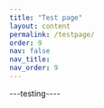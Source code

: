 ```yaml
---
title: "Test page"
layout: content
permalink: /testpage/
order: 9
nav: false
nav_title: 
nav_order: 9
---
```


---testing----
<style>
<div class="phase-diagram-wrapper">
  <div class="phase-sidebar rotated-label-container">
    <div class="rotated-label">PHASE ONE</div>
  </div>
  <div class="phase-sidebar rotated-step-container">
    <div class="rotated-step">Foundations</div>
  </div>
  <div class="phase-diagram">
    <div class="phase-block current">
      <div class="phase-header">Discovery</div>
      <p>Research internal operations, external trends, and regulatory requirements to set the context for your strategy.</p>
    </div>
    <div class="arrow">&#8594;</div>
    <div class="phase-block">
      <div class="phase-header">Stakeholder Engagement</div>
      <p>Consult internal and external stakeholders to identify sustainability priorities, risks, and opportunities.</p>
    </div>
    <div class="arrow">&#8594;</div>
    <div class="phase-block">
      <div class="phase-header">Materiality Analysis</div>
      <p>Analyse stakeholder input, assess organisation impact, and rank key sustainability issues.</p>
    </div>
  </div>
</div>

/* Overview diagram blocks */
.phase-diagram-wrapper {
  display: flex;
  align-items: flex-start; /* Align top edges */
  gap: 0.5rem;             /* Reduced gap */
  flex-wrap: nowrap;
  margin: 1rem 0;          /* Reduced vertical margin */
  border: 1px solid #d4e3dc;
  border-radius: 20px;
  padding: 0.5rem;         /* Reduced padding */
}

.phase-sidebar {
  display: flex;
  flex-direction: column;   /* stack “Phase One” and “Foundations” */
  align-items: flex-end;    /* right-align the rotated labels */
  justify-content: flex-start; /* top-align inside the wrapper */
  gap: 0.25rem;             /* small, consistent gap */
  align-self: flex-start;   /* hug the top of the wrapper */
  margin-right: 0;          /* remove extra offset */
  font-family: sans-serif;
  flex: 0 0 auto;
}

.rotated-label-container,
.rotated-step-container {
  margin: 0;                /* drop manual top margins */
}

.rotated-label {
  background: #e6f2ed;
  font-weight: 600;
  font-size: 0.85rem;
  letter-spacing: 0.05em;
  color: #1f3f2e;
  padding: 0.2rem 0.1rem;
  border-radius: 10px;
  transform: rotate(270deg) translate(-100%, 0);
  transform-origin: top left;
  white-space: nowrap;
  margin-bottom: 0.25rem;   /* reduced bottom margin */
}

.rotated-step {
  font-size: 0.85rem;
  color: #2f7c4c;
  font-weight: 500;
  padding: 0.2rem 0.1rem;
  transform: rotate(270deg) translate(-100%, 0);
  transform-origin: top left;
  white-space: nowrap;
}

.phase-diagram {
  display: flex;
  align-items: center;
  gap: 0.5rem;
  flex: 1;
  flex-wrap: nowrap;
}

.phase-block {
  background: none;
  padding: 0.5rem;
  border-radius: 12px;
  border: none;
  flex: 1;
  font-family: sans-serif;
  transition: background 0.3s ease;
}

.phase-block.current .phase-header {
  background: #d0ebd8;     /* ‘current’ header highlight */
}

.phase-header {
  background: #d0ebd8;
  padding: 0.25rem 0.5rem;
  border-radius: 8px;
  font-weight: 600;
  color: #2f4f2f;
  font-size: 0.9rem;
  margin-bottom: 0.25rem;
}

.phase-block p {
  margin: 0;
  font-size: 0.8rem;
  color: #333;
}

.arrow {
  display: flex;
  align-items: center;
  justify-content: center;
  font-size: 1rem;
  flex: 0 0 auto;
  color: #66a189;
  font-weight: bold;
}

@media (max-width: 768px) {
  .phase-diagram-wrapper {
    flex-direction: column;
    align-items: flex-start;
    gap: 0.25rem;
    padding: 0.5rem;
    margin: 1rem 0;
  }
  .phase-sidebar {
    transform: none;
    flex-direction: row;
    margin-right: 0.25rem;
    gap: 0.25rem;
  }
  .rotated-label,
  .rotated-step {
    transform: none;
    white-space: normal;
    padding: 0.25rem 0.5rem;
    margin-right: 0.25rem;
    font-size: 0.8rem;
  }
  .phase-diagram {
    flex-direction: column;
    gap: 0.25rem;
  }
  .arrow {
    transform: rotate(90deg);
    font-size: 1rem;
  }
}
  </style>
